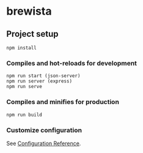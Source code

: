 # brewista

## Project setup

```
npm install
```

### Compiles and hot-reloads for development

```
npm run start (json-server)
npm run server (express)
npm run serve
```

### Compiles and minifies for production

```
npm run build
```

### Customize configuration

See [Configuration Reference](https://cli.vuejs.org/config/).
